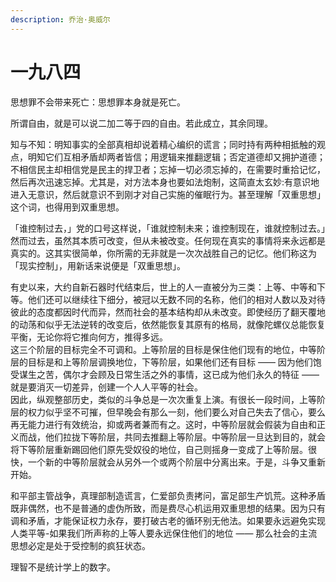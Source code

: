 ```yaml
---
description: 乔治·奥威尔
---
```


# 一九八四

思想罪不会带来死亡：思想罪本身就是死亡。

所谓自由，就是可以说二加二等于四的自由。若此成立，其余同理。

知与不知：明知事实的全部真相却说着精心编织的谎言；同时持有两种相抵触的观点，明知它们互相矛盾却两者皆信；用逻辑来推翻逻辑；否定道德却又拥护道德；不相信民主却相信党是民主的捍卫者；忘掉一切必须忘掉的，在需要时重拾记忆，然后再次迅速忘掉。尤其是，对方法本身也要如法炮制，这简直太玄妙:有意识地进入无意识，然后就意识不到刚才对自己实施的催眠行为。甚至理解「双重思想」这个词，也得用到双重思想。

「谁控制过去，」党的口号这样说，「谁就控制未来；谁控制现在，谁就控制过去。」然而过去，虽然其本质可改变，但从未被改变。任何现在真实的事情将来永远都是真实的。这其实很简单，你所需的无非就是一次次战胜自己的记忆。他们称这为「现实控制」，用新话来说便是「双重思想」。

有史以来，大约自新石器时代结束后，世上的人一直被分为三类：上等、中等和下等。他们还可以继续往下细分，被冠以无数不同的名称，他们的相对人数以及对待彼此的态度都因时代而异，然而社会的基本结构却从未改变。即使经历了翻天覆地的动荡和似乎无法逆转的改变后，依然能恢复其原有的格局，就像陀螺仪总能恢复平衡，无论你将它推向何方，推得多远。  
这三个阶层的目标完全不可调和。上等阶层的目标是保住他们现有的地位，中等阶层的目标是和上等阶层调换地位，下等阶层，如果他们还有目标 —— 因为他们饱受谋生之苦，偶尔才会顾及日常生活之外的事情，这已成为他们永久的特征 —— 就是要消灭一切差异，创建一个人人平等的社会。   
因此，纵观整部历史，类似的斗争总是一次次重复上演。有很长一段时间，上等阶层的权力似乎坚不可摧，但早晚会有那么一刻，他们要么对自己失去了信心，要么再无能力进行有效统治，抑或两者兼而有之。这时，中等阶层就会假装为自由和正义而战，他们拉拢下等阶层，共同去推翻上等阶层。中等阶层一旦达到目的，就会将下等阶层重新踢回他们原先受奴役的地位，自己则摇身一变成了上等阶层。很快，一个新的中等阶层就会从另外一个或两个阶层中分离出来。于是，斗争又重新开始。

和平部主管战争，真理部制造谎言，仁爱部负责拷问，富足部生产饥荒。这种矛盾既非偶然，也不是普通的虚伪所致，而是费尽心机运用双重思想的结果。因为只有调和矛盾，才能保证权力永存，要打破古老的循环别无他法。如果要永远避免实现人类平等-如果我们所声称的上等人要永远保住他们的地位 —— 那么社会的主流思想必定是处于受控制的疯狂状态。

理智不是统计学上的数字。

